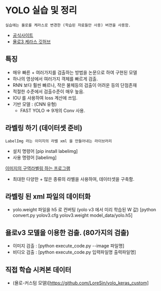 # YOLO 실습 및 정리
    실습에는 욜로를 케라스로 변경한 (학습된 자료들만 사용) 버젼을 사용함.

- [공식사이트](https://pjreddie.com/darknet/yolo/)
- [욜로3 케라스 깃허브](https://github.com/qqwweee/keras-yolo3)

## 특징

- 매우 빠른 + 여러가지를 검출하는 방법을 논문으로 하여 구현된 모델
- 하나의 영상에서 여러가지 객체를 빠르게 검출.
- RNN 보다 훨씬 빠르나, 작은 물체등의 검출이 어려운 등의 단점존재
- 적절한 수준에서 검출수준이 매우 높음.
- IOU 를 사용하여 loss 계산에 쓰임. 
- 기반 모델 : (CNN 유형)
    + FAST YOLO => 9개의 Conv 사용. 


## 라벨링 하기 (데이터셋 준비)

    LabelImg 라는 이미지의 라벨 xml 을 만들어내는 라이브러리

- 설치 명령어 [pip install labelimg]
- 사용 명령어 [labelimg]

[이미지의 구역라벨링 하는 프로그램](https://github.com/tzutalin/labelImg)

- 최대한 다양한 + 많은 종류의 라벨을 사용하여, 데이터셋을 구축함.



## 라벨링 된 xml 파일의 데이터화

- yolo.weight 파일을 h5 로 컨버팅 (yolo v3 에서 미리 학습된 W 값)
[python convert.py yolov3.cfg yolov3.weight model_data/yolo.h5]




## 욜로v3 모델을 이용한 검출.  (80가지의 검출)
- 이미지 검출 : [python execute_code.py --image 파일명]
- 비디오 검출 : [python execute_code.py 입력파일명 출력파일명]

## 직접 학습 시켜본 데이터
- (욜로-커스텀 모델)[https://github.com/LoreSin/yolo_keras_custom]
